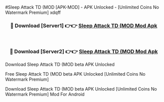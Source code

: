 #Sleep Attack TD (MOD [APK-MOD] - APK Unlocked - [Unlimited Coins No Watermark Premium] xdqff



<div align="center">

<h3>🔴 Download [Server1] 👉👉 <a href="https://momento.my/?title=Sleep_Attack_TD_(MOD">Sleep Attack TD (MOD Mod Apk</a></h3><br>

<h3>🔴 Download [Server2] 👉👉 <a href="https://momento.my/?title=Sleep_Attack_TD_(MOD">Sleep Attack TD (MOD Mod Apk</a></h3>
</div>



Download Sleep Attack TD (MOD beta APK Unlocked

Free Sleep Attack TD (MOD beta APK Unlocked [Unlimited Coins No Watermark Premium]

Download Sleep Attack TD (MOD beta APK Unlocked [Unlimited Coins No Watermark Premium] Mod For Android
